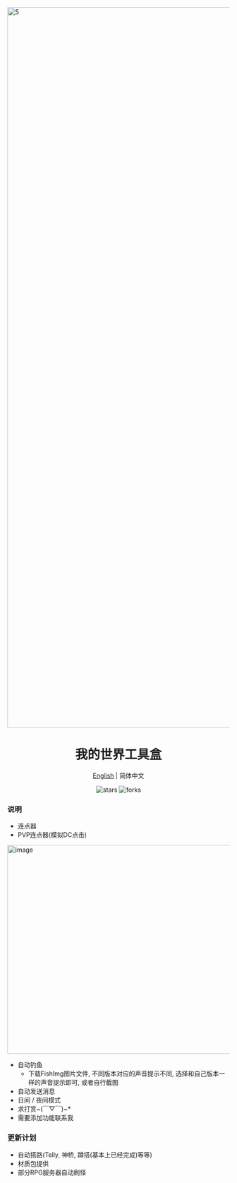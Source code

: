 <img width="2912" height="1632" alt="5" src="https://github.com/user-attachments/assets/d8c67278-e362-4e04-a926-b0be6b101784" />

<div align="center">
  <h1>我的世界工具盒</h1>
  <div>
    <a href="https://github.com/Kamio-Misuzu/MC_ToolBox/blob/master/README_EN.md">English</a> | 
    <a >简体中文</a> 
  </div>
  <p>
    <img src="https://img.shields.io/github/stars/Kamio-Misuzu/MC_ToolBox?style=social" alt="stars">
    <img src="https://img.shields.io/github/forks/Kamio-Misuzu/MC_ToolBox?style=social" alt="forks">
  </p>
</div>



### 说明
- 连点器
- PVP连点器(模拟DC点击)
<img width="1186" height="473" alt="image" src="https://github.com/user-attachments/assets/65a9b8d8-0f19-4e31-8fa4-766f20191466" />

- 自动钓鱼
  - 下载FishImg图片文件, 不同版本对应的声音提示不同, 选择和自己版本一样的声音提示即可, 或者自行截图
- 自动发送消息
- 日间 / 夜间模式
- 求打赏~(￣▽￣)~*
- 需要添加功能联系我

### 更新计划
- 自动搭路(Telly, 神桥, 蹲搭(基本上已经完成)等等)
- 材质包提供
- 部分RPG服务器自动刷怪

